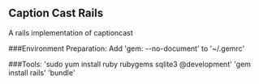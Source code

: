 ## Caption Cast Rails
A rails implementation of captioncast

###Environment Preparation:
Add 'gem: --no-document' to '~/.gemrc'

###Tools:
'sudo yum install ruby rubygems sqlite3 @development'
'gem install rails'
'bundle'
